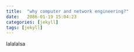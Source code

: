 ```yaml
---
title:  "why computer and network engineering?"
date:   2086-01-19 15:04:23
categories: [jekyll]
tags: [jekyll]
---
```


  <div data-iframe-width="150" data-iframe-height="270" data-share-badge-id="386dd00f-962b-49d0-bb67-b498e40ce1ca"></div>
  <script type="text/javascript">
    (function() {
      var s = document.createElement('script');
      s.type = 'text/javascript';
      s.async = true;
      s.src = '//cdn.youracclaim.com/assets/utilities/embed.js';
      var o = document.getElementsByTagName('script')[0];
      o.parentNode.insertBefore(s, o);
      })();
  </script>
  
lalalalsa
